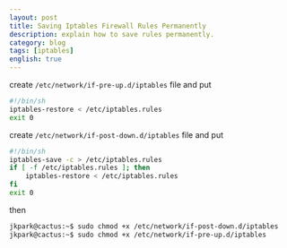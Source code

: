 ```yaml
---
layout: post
title: Saving Iptables Firewall Rules Permanently
description: explain how to save rules permanently.
category: blog
tags: [iptables]
english: true
---
```


create `/etc/network/if-pre-up.d/iptables` file and put

```bash
#!/bin/sh
iptables-restore < /etc/iptables.rules
exit 0
```

create `/etc/network/if-post-down.d/iptables` file and put

```bash
#!/bin/sh
iptables-save -c > /etc/iptables.rules
if [ -f /etc/iptables.rules ]; then
    iptables-restore < /etc/iptables.rules
fi
exit 0
```

then 

```bash
jkpark@cactus:~$ sudo chmod +x /etc/network/if-post-down.d/iptables
jkpark@cactus:~$ sudo chmod +x /etc/network/if-pre-up.d/iptables
```